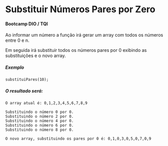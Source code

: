 # Substituir Números Pares por Zero

#### Bootcamp DIO / TQI

Ao informar um número a função irá gerar um array com todos os números entre 0 e n.

Em seguida irá substituir todos os números pares por 0 exibindo as substituições e o novo array.

##### Exemplo

```
substituiPares(10);
```

##### O resultado será:

```
O array atual é: 0,1,2,3,4,5,6,7,8,9

Substituindo o número 0 por 0.
Substituindo o número 2 por 0.
Substituindo o número 4 por 0.
Substituindo o número 6 por 0.
Substituindo o número 8 por 0.

O novo array, substituindo os pares por 0 é: 0,1,0,3,0,5,0,7,0,9
```
